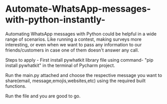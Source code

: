 # Automate-WhatsApp-messages-with-python-instantly-
Automating WhatsApp messages with Python could be helpful in a wide range of scenarios.  Like running a contest, making surveys more interesting, or even when we want to pass any information to our friends/customers in case one of them doesn't answer any call.

Steps to apply - 
First install pywhatkit library file using command- "pip install pywhatkit" in the terminal of Pycharm project.

Run the main.py attached and choose the respective message you want to share(email, message,emojis,websites,etc) using the required built functions.

Run the file and you are good to go.
